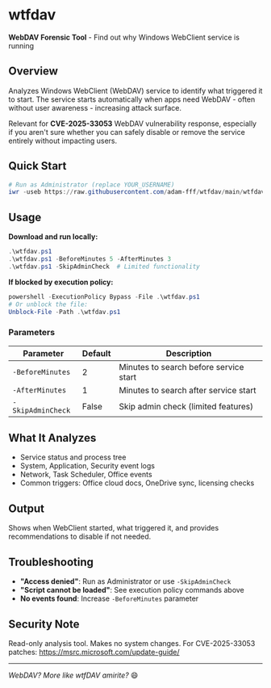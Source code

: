 # wtfdav

**WebDAV Forensic Tool** - Find out why Windows WebClient service is running

## Overview

Analyzes Windows WebClient (WebDAV) service to identify what triggered it to start. The service starts automatically when apps need WebDAV - often without user awareness - increasing attack surface.

Relevant for **CVE-2025-33053** WebDAV vulnerability response, especially if you aren't sure whether you can safely disable or remove the service entirely without impacting users.

## Quick Start

```powershell
# Run as Administrator (replace YOUR_USERNAME)
iwr -useb https://raw.githubusercontent.com/adam-fff/wtfdav/main/wtfdav.ps1 | iex
```

## Usage

**Download and run locally:**
```powershell
.\wtfdav.ps1
.\wtfdav.ps1 -BeforeMinutes 5 -AfterMinutes 3
.\wtfdav.ps1 -SkipAdminCheck  # Limited functionality
```

**If blocked by execution policy:**
```powershell
powershell -ExecutionPolicy Bypass -File .\wtfdav.ps1
# Or unblock the file:
Unblock-File -Path .\wtfdav.ps1
```

### Parameters

| Parameter | Default | Description |
|-----------|---------|-------------|
| `-BeforeMinutes` | 2 | Minutes to search before service start |
| `-AfterMinutes` | 1 | Minutes to search after service start |
| `-SkipAdminCheck` | False | Skip admin check (limited features) |

## What It Analyzes

- Service status and process tree
- System, Application, Security event logs
- Network, Task Scheduler, Office events
- Common triggers: Office cloud docs, OneDrive sync, licensing checks

## Output

Shows when WebClient started, what triggered it, and provides recommendations to disable if not needed.

## Troubleshooting

- **"Access denied"**: Run as Administrator or use `-SkipAdminCheck`
- **"Script cannot be loaded"**: See execution policy commands above
- **No events found**: Increase `-BeforeMinutes` parameter

## Security Note

Read-only analysis tool. Makes no system changes. For CVE-2025-33053 patches: https://msrc.microsoft.com/update-guide/

---

*WebDAV? More like wtfDAV amirite?* 😄
